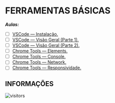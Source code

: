 # FERRAMENTAS BÁSICAS

***Aulas:***

- [ ] [VSCode — Instalação.](#)
- [ ] [VSCode — Visão Geral (Parte 1).](#)
- [ ] [VSCode — Visão Geral (Parte 2).](#)
- [ ] [Chrome Tools — Elements.](#)
- [ ] [Chrome Tools — Console.](#)
- [ ] [Chrome Tools — Network.](#)
- [ ] [Chrome Tools — Responsividade.](#)

## INFORMAÇÕES

![visitors](https://visitor-badge.glitch.me/badge?page_id=Devsgeeknerd.ferramentas-basicas-orientacao "Total de Visitas")
